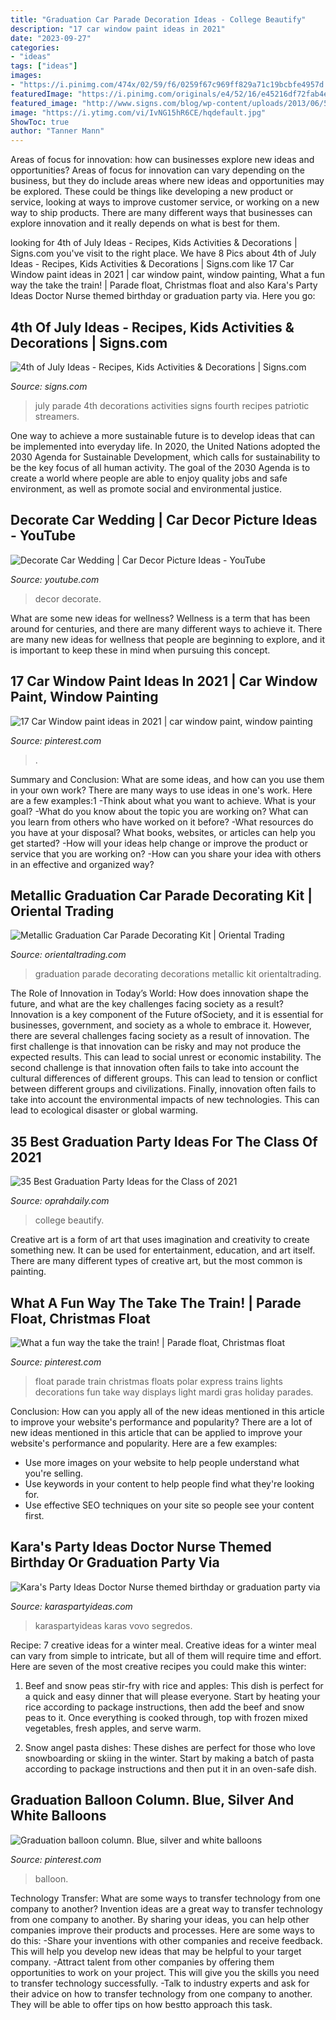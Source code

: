 ```yaml
---
title: "Graduation Car Parade Decoration Ideas - College Beautify"
description: "17 car window paint ideas in 2021"
date: "2023-09-27"
categories:
- "ideas"
tags: ["ideas"]
images:
- "https://i.pinimg.com/474x/02/59/f6/0259f67c969ff829a71c19bcbfe4957d.jpg"
featuredImage: "https://i.pinimg.com/originals/e4/52/16/e45216df72fab4ea5dff90132e6e3550.jpg"
featured_image: "http://www.signs.com/blog/wp-content/uploads/2013/06/5859727306_4d05f39d8a_b-e1371735168147-560x846.jpg"
image: "https://i.ytimg.com/vi/IvNG15hR6CE/hqdefault.jpg"
ShowToc: true
author: "Tanner Mann"
---
```



Areas of focus for innovation: how can businesses explore new ideas and opportunities?
Areas of focus for innovation can vary depending on the business, but they do include areas where new ideas and opportunities may be explored. These could be things like developing a new product or service, looking at ways to improve customer service, or working on a new way to ship products. There are many different ways that businesses can explore innovation and it really depends on what is best for them.

	

		
looking for 4th of July Ideas - Recipes, Kids Activities &amp; Decorations | Signs.com you've visit to the right place. We have 8 Pics about 4th of July Ideas - Recipes, Kids Activities &amp; Decorations | Signs.com like 17 Car Window paint ideas in 2021 | car window paint, window painting, What a fun way the take the train! | Parade float, Christmas float and also Kara&#039;s Party Ideas Doctor Nurse themed birthday or graduation party via. Here you go:
		
    
## 4th Of July Ideas - Recipes, Kids Activities &amp; Decorations | Signs.com

<img loading=lazy src="http://www.signs.com/blog/wp-content/uploads/2013/06/5859727306_4d05f39d8a_b-e1371735168147-560x846.jpg" onerror="this.onerror=null;this.src='https://tse3.mm.bing.net/th?id=OIP.d-TMeEyQIzSv8Kcqc15dNgHaLM&amp;pid=15.1';" alt="4th of July Ideas - Recipes, Kids Activities &amp; Decorations | Signs.com">

_Source: signs.com_

>july parade 4th decorations activities signs fourth recipes patriotic streamers. 

	

One way to achieve a more sustainable future is to develop ideas that can be implemented into everyday life. In 2020, the United Nations adopted the 2030 Agenda for Sustainable Development, which calls for sustainability to be the key focus of all human activity. The goal of the 2030 Agenda is to create a world where people are able to enjoy quality jobs and safe environment, as well as promote social and environmental justice.

    
## Decorate Car Wedding | Car Decor Picture Ideas - YouTube

<img loading=lazy src="https://i.ytimg.com/vi/IvNG15hR6CE/hqdefault.jpg" onerror="this.onerror=null;this.src='https://tse3.mm.bing.net/th?id=OIP.MCHM67cp3puomtjeAIUELQHaFj&amp;pid=15.1';" alt="Decorate Car Wedding | Car Decor Picture Ideas - YouTube">

_Source: youtube.com_

>decor decorate. 

	

What are some new ideas for wellness?
Wellness is a term that has been around for centuries, and there are many different ways to achieve it. There are many new ideas for wellness that people are beginning to explore, and it is important to keep these in mind when pursuing this concept.

    
## 17 Car Window Paint Ideas In 2021 | Car Window Paint, Window Painting

<img loading=lazy src="https://i.pinimg.com/474x/02/59/f6/0259f67c969ff829a71c19bcbfe4957d.jpg" onerror="this.onerror=null;this.src='https://tse4.mm.bing.net/th?id=OIP.IZ8tto_QW5MG110ZYZ1MZQAAAA&amp;pid=15.1';" alt="17 Car Window paint ideas in 2021 | car window paint, window painting">

_Source: pinterest.com_

>. 

	

Summary and Conclusion: What are some ideas, and how can you use them in your own work?
There are many ways to use ideas in one's work. Here are a few examples:1 
-Think about what you want to achieve. What is your goal? 
-What do you know about the topic you are working on? What can you learn from others who have worked on it before? 
-What resources do you have at your disposal? What books, websites, or articles can help you get started? 
-How will your ideas help change or improve the product or service that you are working on? 
-How can you share your idea with others in an effective and organized way?

    
## Metallic Graduation Car Parade Decorating Kit | Oriental Trading

<img loading=lazy src="https://s7.orientaltrading.com/is/image/OrientalTrading/13965187?$PDP_VIEWER_IMAGE$" onerror="this.onerror=null;this.src='https://tse3.mm.bing.net/th?id=OIP.C8vUV66INyajTseqz28AsQHaHa&amp;pid=15.1';" alt="Metallic Graduation Car Parade Decorating Kit | Oriental Trading">

_Source: orientaltrading.com_

>graduation parade decorating decorations metallic kit orientaltrading. 

	

The Role of Innovation in Today’s World: How does innovation shape the future, and what are the key challenges facing society as a result?
Innovation is a key component of the Future ofSociety, and it is essential for businesses, government, and society as a whole to embrace it. However, there are several challenges facing society as a result of innovation. The first challenge is that innovation can be risky and may not produce the expected results. This can lead to social unrest or economic instability. The second challenge is that innovation often fails to take into account the cultural differences of different groups. This can lead to tension or conflict between different groups and civilizations. Finally, innovation often fails to take into account the environmental impacts of new technologies. This can lead to ecological disaster or global warming.

    
## 35 Best Graduation Party Ideas For The Class Of 2021

<img loading=lazy src="https://hips.hearstapps.com/hmg-prod.s3.amazonaws.com/images/grad-1587990172.jpg?crop=0.9950248756218905xw:1xh;center,top&amp;resize=480:*" onerror="this.onerror=null;this.src='https://tse3.mm.bing.net/th?id=OIP.8wFSocwNYPc2GHDmO1J4RwHaLH&amp;pid=15.1';" alt="35 Best Graduation Party Ideas for the Class of 2021">

_Source: oprahdaily.com_

>college beautify. 

	

Creative art is a form of art that uses imagination and creativity to create something new. It can be used for entertainment, education, and art itself. There are many different types of creative art, but the most common is painting.

    
## What A Fun Way The Take The Train! | Parade Float, Christmas Float

<img loading=lazy src="https://i.pinimg.com/736x/c4/1b/60/c41b6070c279fa09c4313a416ebd7eee--the-train-christmas-lights.jpg" onerror="this.onerror=null;this.src='https://tse2.mm.bing.net/th?id=OIP.S38Z4VhYXL36zNWEtdwYVwHaEQ&amp;pid=15.1';" alt="What a fun way the take the train! | Parade float, Christmas float">

_Source: pinterest.com_

>float parade train christmas floats polar express trains lights decorations fun take way displays light mardi gras holiday parades. 

	

Conclusion: How can you apply all of the new ideas mentioned in this article to improve your website's performance and popularity?
There are a lot of new ideas mentioned in this article that can be applied to improve your website's performance and popularity. Here are a few examples: 
- Use more images on your website to help people understand what you're selling. 
- Use keywords in your content to help people find what they're looking for. 
- Use effective SEO techniques on your site so people see your content first.

    
## Kara&#039;s Party Ideas Doctor Nurse Themed Birthday Or Graduation Party Via

<img loading=lazy src="https://www.karaspartyideas.com/wp-content/uploads/2013/01/Doctor-Nurse-themed-birthday-or-graduation-party-via-Karas-Party-Ideas-www.KarasPartyIdeas.com-128.jpg" onerror="this.onerror=null;this.src='https://tse1.mm.bing.net/th?id=OIP.Liz4gfFyQA1z3eV1-u47GAHaLH&amp;pid=15.1';" alt="Kara&#039;s Party Ideas Doctor Nurse themed birthday or graduation party via">

_Source: karaspartyideas.com_

>karaspartyideas karas vovo segredos. 

	

Recipe: 7 creative ideas for a winter meal.
Creative ideas for a winter meal can vary from simple to intricate, but all of them will require time and effort. Here are seven of the most creative recipes you could make this winter: 
1. Beef and snow peas stir-fry with rice and apples: This dish is perfect for a quick and easy dinner that will please everyone. Start by heating your rice according to package instructions, then add the beef and snow peas to it. Once everything is cooked through, top with frozen mixed vegetables, fresh apples, and serve warm. 

2. Snow angel pasta dishes: These dishes are perfect for those who love snowboarding or skiing in the winter. Start by making a batch of pasta according to package instructions and then put it in an oven-safe dish.

    
## Graduation Balloon Column. Blue, Silver And White Balloons

<img loading=lazy src="https://i.pinimg.com/originals/e4/52/16/e45216df72fab4ea5dff90132e6e3550.jpg" onerror="this.onerror=null;this.src='https://tse2.mm.bing.net/th?id=OIP.Tin_yyWvwthN9qNgVt9kvQHaJ4&amp;pid=15.1';" alt="Graduation balloon column. Blue, silver and white balloons">

_Source: pinterest.com_

>balloon. 

	

Technology Transfer: What are some ways to transfer technology from one company to another?
Invention ideas are a great way to transfer technology from one company to another. By sharing your ideas, you can help other companies improve their products and processes. Here are some ways to do this: 
-Share your inventions with other companies and receive feedback. This will help you develop new ideas that may be helpful to your target company.
-Attract talent from other companies by offering them opportunities to work on your project. This will give you the skills you need to transfer technology successfully.
-Talk to industry experts and ask for their advice on how to transfer technology from one company to another. They will be able to offer tips on how bestto approach this task.

